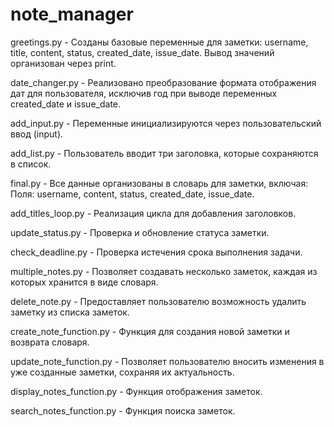 # note_manager

greetings.py - Созданы базовые переменные для заметки: username, title, content, status, created_date, issue_date.
Вывод значений организован через print.

date_changer.py - Реализовано преобразование формата отображения дат для пользователя, исключив год при выводе переменных created_date и issue_date.

add_input.py - Переменные инициализируются через пользовательский ввод (input).

add_list.py - Пользователь вводит три заголовка, которые сохраняются в список.

final.py - Все данные организованы в словарь для заметки, включая:
Поля: username, content, status, created_date, issue_date.

add_titles_loop.py - Реализация цикла для добавления заголовков.

update_status.py - Проверка и обновление статуса заметки.

check_deadline.py - Проверка истечения срока выполнения задачи.

multiple_notes.py - Позволяет создавать несколько заметок, каждая из которых хранится в виде словаря.

delete_note.py - Предоставляет пользователю возможность удалить заметку из списка заметок.

create_note_function.py - Функция для создания новой заметки и возврата словаря.

update_note_function.py - Позволяет пользователю вносить изменения в уже созданные заметки, сохраняя их актуальность.

display_notes_function.py - Функция отображения заметок.

search_notes_function.py - Функция поиска заметок.

